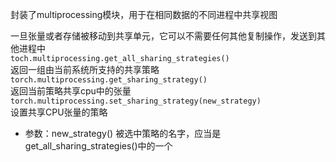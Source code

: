 封装了multiprocessing模块，用于在相同数据的不同进程中共享视图  

一旦张量或者存储被移动到共享单元，它可以不需要任何其他复制操作，发送到其他进程中  
`toch.multiprocessing.get_all_sharing_strategies()`  
返回一组由当前系统所支持的共享策略  
`torch.multiprocessing.get_sharing_strategy()`  
返回当前策略共享cpu中的张量  
`torch.multiprocessing.set_sharing_strategy(new_strategy)`  
设置共享CPU张量的策略  
* 参数：new_strategy() 被选中策略的名字，应当是get_all_sharing_strategies()中的一个  

